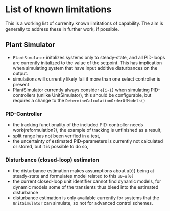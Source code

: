 # List of known limitations

This is a working list of currenlty known limitations of capability. 
The aim is generally to address these in further work, if possible. 

## Plant Simulator

- ``PlantSimulator`` initalizes systems only to steady-state, and all PID-loops 
are currently initalized to the value of the setpoint. This has implication when simulating system that have input
additive disturbances on the output.
- simulations will currently likely fail if more than one select controller is present
- PlantSimulator currently always consider ``e[i-1]`` when simulating PID-controllers
(unlike UnitSimulator), this should be configurable, but requires a change to the 
``DetermineCalculationOrderOfModels()``
 
### PID-Controller 

- the tracking functionality of the included PID-controller needs work(reformulation?),
 the example of tracking is unfinished as a result,
- split range has not been verified in a test,
- the uncertainty of estimated PID-parameters is currently not calculated or stored, but it is 
possible to do so, 
 
### Disturbance (closed-loop) estimaton 

- the disturbance estimation makes assumptions about ``u[0]`` being at steady-state and
formulates model related to this ``u0=u[0]``
- the current closed-loop unit identifier cannot find dynamic models, for dynamic 
models some of the transients thus bleed into the estimated disturbance
- disturbance estimation is only available currently for systems that the ``UnitSimulator`` can 
simulate, so not for advanced control schemes. 